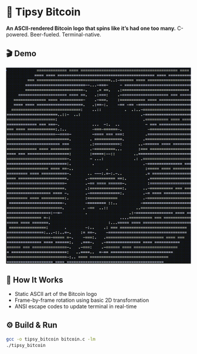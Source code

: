 # 🍻 Tipsy Bitcoin

**An ASCII-rendered Bitcoin logo that spins like it’s had one too many.**
C-powered. Beer-fueled. Terminal-native.



## 🎬 Demo

![Tipsy Bitcoin demo](https://github.com/heoeoeo/tipsy-bitcoin/blob/main/asset/tipsy_bitcoin.gif)



## 🧠 How It Works

- Static ASCII art of the Bitcoin logo
- Frame-by-frame rotation using basic 2D transformation
- ANSI escape codes to update terminal in real-time



## ⚙️ Build & Run

```bash
gcc -o tipsy_bitcoin bitcoin.c -lm
./tipsy_bitcoin
```